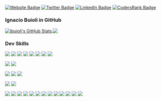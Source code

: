 [![Website Badge](https://img.shields.io/badge/ibuioli-Website-informational?style=flat&color=1CA2F1)](https://ibuioli.com.ar)
[![Twitter Badge](https://img.shields.io/badge/Twitter-Profile-informational?style=flat&logo=twitter&logoColor=white&color=1CA2F1)](https://twitter.com/ibuioli)
[![LinkedIn Badge](https://img.shields.io/badge/LinkedIn-Profile-informational?style=flat&logo=linkedin&logoColor=white&color=0D76A8)](https://www.linkedin.com/in/ignacio-buioli/)
[![CodersRank Badge](https://img.shields.io/badge/CodersRank-Profile-informational?style=flat&logo=CodersRank&logoColor=white&color=67a4ac)](https://profile.codersrank.io/user/ibuioli)

### Ignacio Buioli in GitHub

<a href="https://github.com/ibuioli">
  <img align="center" src="https://github-readme-stats.vercel.app/api?username=ibuioli&show_icons=true&line_height=27&count_private=true&title_color=fff&icon_color=79ff97&text_color=9f9f9f&bg_color=151515" alt="ibuioli's GitHub Stats" />
</a>

<a href="https://github.com/ibuioli">
  <img align="center" src="https://github-readme-stats.vercel.app/api/top-langs/?username=ibuioli&hide=html,css,max&title_color=fff&icon_color=79ff97&text_color=9f9f9f&bg_color=151515" />
</a>

### Dev Skills

![](https://img.shields.io/badge/Code-Angular-informational?style=flat&logo=angular&logoColor=white&color=4AB197)
![](https://img.shields.io/badge/Code-JavaScript-informational?style=flat&logo=JavaScript&logoColor=white&color=4AB197)
![](https://img.shields.io/badge/Code-TypeScript-informational?style=flat&logo=TypeScript&logoColor=white&color=4AB197)
![](https://img.shields.io/badge/Code-Python-informational?style=flat&logo=Python&logoColor=white&color=4AB197)
![](https://img.shields.io/badge/Code-NodeJS-informational?style=flat&logo=NodeJS&logoColor=white&color=4AB197)
![](https://img.shields.io/badge/Code-PHP-informational?style=flat&logo=php&logoColor=white&color=4AB197)
![](https://img.shields.io/badge/Code-Java-informational?style=flat&logo=Java&logoColor=white&color=4AB197)
![](https://img.shields.io/badge/Code-Processing-informational?style=flat&logo=Processing&logoColor=white&color=4AB197)

![](https://img.shields.io/badge/MarkUp-HTML-informational?style=flat&logo=html5&logoColor=white&color=#e96228)
![](https://img.shields.io/badge/MarkUp-XML-informational?style=flat&logo=xml&logoColor=white&color=#e96228)

![](https://img.shields.io/badge/Style-CSS-informational?style=flat&logo=css3&logoColor=white&color=c76494)
![](https://img.shields.io/badge/Style-Sass-informational?style=flat&logo=Sass&logoColor=white&color=c76494)
![](https://img.shields.io/badge/Style-Stylus-informational?style=flat&logo=Stylus&logoColor=white&color=c76494)

![](https://img.shields.io/badge/Test-Jasmine-informational?style=flat&logo=Jasmine&logoColor=white&color=8a4182)
![](https://img.shields.io/badge/Test-Protractor-informational?style=flat&logo=Protractor&logoColor=white&color=8a4182)

![](https://img.shields.io/badge/OS-Linux-informational?style=flat&logo=linux&logoColor=white&color=222222)
![](https://img.shields.io/badge/OS-Windows-informational?style=flat&logo=windows&logoColor=white&color=222222)
![](https://img.shields.io/badge/Tools-Docker-informational?style=flat&logo=docker&logoColor=white&color=222222)
![](https://img.shields.io/badge/Tools-NGINX-informational?style=flat&logo=nginx&logoColor=white&color=222222)
![](https://img.shields.io/badge/Tools-Photoshop-informational?style=flat&logo=Adobe-Photoshop&logoColor=white&color=222222)
![](https://img.shields.io/badge/Tools-GIMP-informational?style=flat&logo=GIMP&logoColor=white&color=222222)
![](https://img.shields.io/badge/Tools-Illustrator-informational?style=flat&logo=Adobe-Illustrator&logoColor=white&color=222222)
![](https://img.shields.io/badge/Tools-VSCode-informational?style=flat&logo=vscode&logoColor=white&color=222222)
![](https://img.shields.io/badge/Tools-GitHub-informational?style=flat&logo=GitHub&logoColor=white&color=222222)
![](https://img.shields.io/badge/Tools-GitLab-informational?style=flat&logo=GitLab&logoColor=white&color=222222)
![](https://img.shields.io/badge/Tools-Bitbucket-informational?style=flat&logo=Bitbucket&logoColor=white&color=222222)
![](https://img.shields.io/badge/Hardware-RaspberryPi-informational?style=flat&logo=Raspberry-Pi&logoColor=white&color=222222)
![](https://img.shields.io/badge/Hardware-Arduino-informational?style=flat&logo=Arduino&logoColor=white&color=222222)

